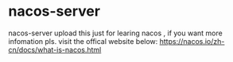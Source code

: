 # nacos-server
nacos-server
upload this just for learing nacos , if you want more infomation pls. visit the offical website below:
  https://nacos.io/zh-cn/docs/what-is-nacos.html
